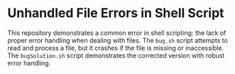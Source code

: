 # Unhandled File Errors in Shell Script

This repository demonstrates a common error in shell scripting: the lack of proper error handling when dealing with files.  The `bug.sh` script attempts to read and process a file, but it crashes if the file is missing or inaccessible. The `bugSolution.sh` script demonstrates the corrected version with robust error handling.